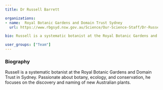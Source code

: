 ```yaml
---
title: Dr Russell Barrett

organizations:
- name:  Royal Botanic Gardens and Domain Trust Sydney
  url: https://www.rbgsyd.nsw.gov.au/Science/Our-Science-Staff/Dr-Russell-Barrett

bio: Russell is a systematic botanist at the Royal Botanic Gardens and Domain Trust in Sydney. Passionate about botany, ecology, and conservation, he focuses on the discovery and naming of new Australian plants.

user_groups: ["Team"]
---
```


### Biography

Russell is a systematic botanist at the Royal Botanic Gardens and Domain Trust in Sydney. Passionate about botany, ecology, and conservation, he focuses on the discovery and naming of new Australian plants.
